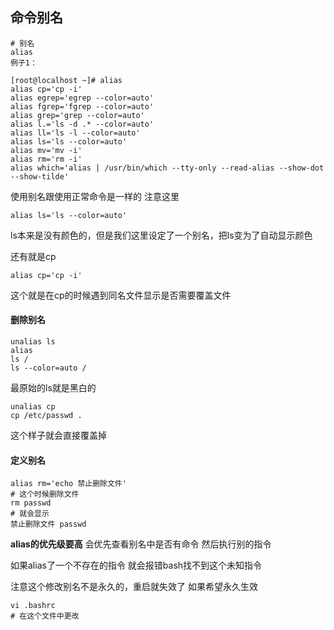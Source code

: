 ## 命令别名

```
# 别名
alias
例子1：

```
```
[root@localhost ~]# alias
alias cp='cp -i'
alias egrep='egrep --color=auto'
alias fgrep='fgrep --color=auto'
alias grep='grep --color=auto'
alias l.='ls -d .* --color=auto'
alias ll='ls -l --color=auto'
alias ls='ls --color=auto'
alias mv='mv -i'
alias rm='rm -i'
alias which='alias | /usr/bin/which --tty-only --read-alias --show-dot --show-tilde'
```
使用别名跟使用正常命令是一样的
注意这里
```
alias ls='ls --color=auto'
```
ls本来是没有颜色的，但是我们这里设定了一个别名，把ls变为了自动显示颜色

还有就是cp
```
alias cp='cp -i'
```
这个就是在cp的时候遇到同名文件显示是否需要覆盖文件

#### 删除别名
```
unalias ls
alias
ls /
ls --color=auto /
```
最原始的ls就是黑白的

```
unalias cp
cp /etc/passwd .
```
这个样子就会直接覆盖掉

#### 定义别名
```
alias rm='echo 禁止删除文件'
# 这个时候删除文件
rm passwd
# 就会显示
禁止删除文件 passwd
```

**alias的优先级要高**
会优先查看别名中是否有命令
然后执行别的指令

如果alias了一个不存在的指令
就会报错bash找不到这个未知指令

注意这个修改别名不是永久的，重启就失效了
如果希望永久生效
```
vi .bashrc
# 在这个文件中更改
```